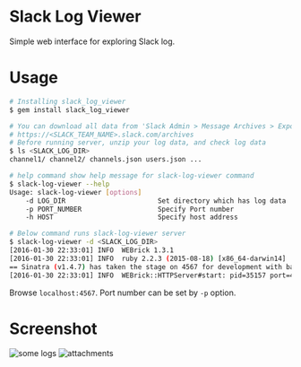 # Slack Log Viewer

Simple web interface for exploring Slack log.

# Usage

```sh
# Installing slack_log_viewer
$ gem install slack_log_viewer

# You can download all data from 'Slack Admin > Message Archives > Export Data' menu.
# https://<SLACK_TEAM_NAME>.slack.com/archives
# Before running server, unzip your log data, and check log data
$ ls <SLACK_LOG_DIR>
channel1/ channel2/ channels.json users.json ...

# help command show help message for slack-log-viewer command
$ slack-log-viewer --help
Usage: slack-log-viewer [options]
    -d LOG_DIR                       Set directory which has log data
    -p PORT_NUMBER                   Specify Port number
    -h HOST                          Specify host address

# Below command runs slack-log-viewer server
$ slack-log-viewer -d <SLACK_LOG_DIR>
[2016-01-30 22:33:01] INFO  WEBrick 1.3.1
[2016-01-30 22:33:01] INFO  ruby 2.2.3 (2015-08-18) [x86_64-darwin14]
== Sinatra (v1.4.7) has taken the stage on 4567 for development with backup from WEBrick
[2016-01-30 22:33:01] INFO  WEBrick::HTTPServer#start: pid=35157 port=4567
```

Browse `localhost:4567`. Port number can be set by `-p` option.

# Screenshot

![some logs](http://i.imgur.com/qQQoPuW.png)
![attachments](http://i.imgur.com/QMh79D8.png)
